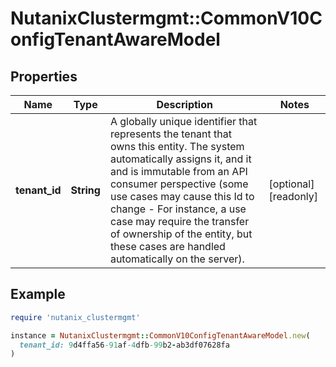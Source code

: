 # NutanixClustermgmt::CommonV10ConfigTenantAwareModel

## Properties

| Name | Type | Description | Notes |
| ---- | ---- | ----------- | ----- |
| **tenant_id** | **String** | A globally unique identifier that represents the tenant that owns this entity. The system automatically assigns it, and it and is immutable from an API consumer perspective (some use cases may cause this Id to change - For instance, a use case may require the transfer of ownership of the entity, but these cases are handled automatically on the server).  | [optional][readonly] |

## Example

```ruby
require 'nutanix_clustermgmt'

instance = NutanixClustermgmt::CommonV10ConfigTenantAwareModel.new(
  tenant_id: 9d4ffa56-91af-4dfb-99b2-ab3df07628fa
)
```

